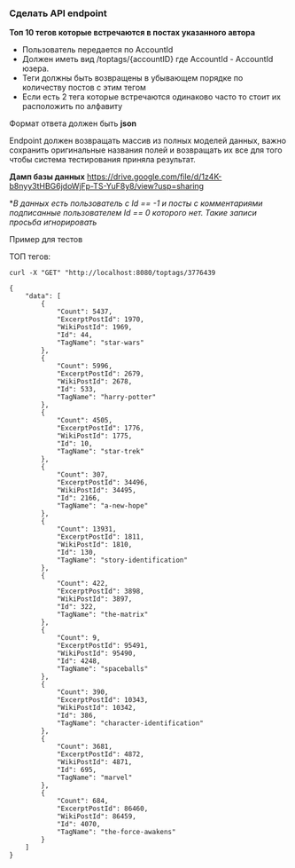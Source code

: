 ### Сделать API endpoint

**Топ 10 тегов которые встречаются в постах указанного автора**
- Пользователь передается по AccountId
- Должен иметь вид /toptags/{accountID} где AccountId - AccountId юзера.
- Теги должны быть возвращены в убывающем порядке по количеству постов с этим тегом    
- Если есть 2 тега которые встречаются одинаково часто то стоит их расположить по алфавиту

    
Формат ответа должен быть **json**
 
Endpoint должен возвращать массив из полных моделей данных, важно сохранить оригинальные названия полей и возвращать их все для того чтобы система тестирования приняла результат.

**Дамп базы данных**
https://drive.google.com/file/d/1z4K-b8nyy3tHBG6jdoWjFp-TS-YuF8y8/view?usp=sharing

**В данных есть пользователь с Id == -1 и посты с комментариями подписанные пользователем Id == 0 которого нет. Такие записи просьба игнорировать*

Пример для тестов

ТОП тегов:

```
curl -X "GET" "http://localhost:8080/toptags/3776439
```

```
{
    "data": [
        {
            "Count": 5437,
            "ExcerptPostId": 1970,
            "WikiPostId": 1969,
            "Id": 44,
            "TagName": "star-wars"
        },
        {
            "Count": 5996,
            "ExcerptPostId": 2679,
            "WikiPostId": 2678,
            "Id": 533,
            "TagName": "harry-potter"
        },
        {
            "Count": 4505,
            "ExcerptPostId": 1776,
            "WikiPostId": 1775,
            "Id": 10,
            "TagName": "star-trek"
        },
        {
            "Count": 307,
            "ExcerptPostId": 34496,
            "WikiPostId": 34495,
            "Id": 2166,
            "TagName": "a-new-hope"
        },
        {
            "Count": 13931,
            "ExcerptPostId": 1811,
            "WikiPostId": 1810,
            "Id": 130,
            "TagName": "story-identification"
        },
        {
            "Count": 422,
            "ExcerptPostId": 3898,
            "WikiPostId": 3897,
            "Id": 322,
            "TagName": "the-matrix"
        },
        {
            "Count": 9,
            "ExcerptPostId": 95491,
            "WikiPostId": 95490,
            "Id": 4248,
            "TagName": "spaceballs"
        },
        {
            "Count": 390,
            "ExcerptPostId": 10343,
            "WikiPostId": 10342,
            "Id": 386,
            "TagName": "character-identification"
        },
        {
            "Count": 3681,
            "ExcerptPostId": 4872,
            "WikiPostId": 4871,
            "Id": 695,
            "TagName": "marvel"
        },
        {
            "Count": 684,
            "ExcerptPostId": 86460,
            "WikiPostId": 86459,
            "Id": 4070,
            "TagName": "the-force-awakens"
        }
    ]
}
```
